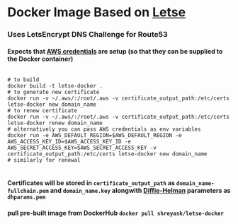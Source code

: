 # Docker Image Based on [Letse](https://github.com/c4milo/letse)
### Uses LetsEncrypt DNS Challenge for Route53
#### Expects that [AWS credentials](http://docs.aws.amazon.com/cli/latest/userguide/cli-chap-getting-started.html#cli-environment) are setup (so that they can be supplied to the Docker container)

<pre>
<code>
# to build
docker build -t letse-docker .
# to generate new certificate
docker run -v ~/.aws/:/root/.aws -v certificate_output_path:/etc/certs letse-docker new domain_name
# to renew certificate
docker run -v ~/.aws/:/root/.aws -v certificate_output_path:/etc/certs letse-docker renew domain_name
# alternatively you can pass AWS credentials as env variables
docker run -e AWS_DEFAULT_REGION=$AWS_DEFAULT_REGION -e AWS_ACCESS_KEY_ID=$AWS_ACCESS_KEY_ID -e AWS_SECRET_ACCESS_KEY=$AWS_SECRET_ACCESS_KEY -v certificate_output_path:/etc/certs letse-docker new domain_name
# similarly for renewal
</code>
</pre>

#### Certificates will be stored in `certificate_output_path` as `domain_name-fullchain.pem` and `domain_name.key` alongwith [Diffie-Helman](https://wiki.openssl.org/index.php/Diffie-Hellman_parameters) parameters as `dhparams.pem`

#### pull pre-built image from DockerHub `docker pull shreyask/letse-docker`

